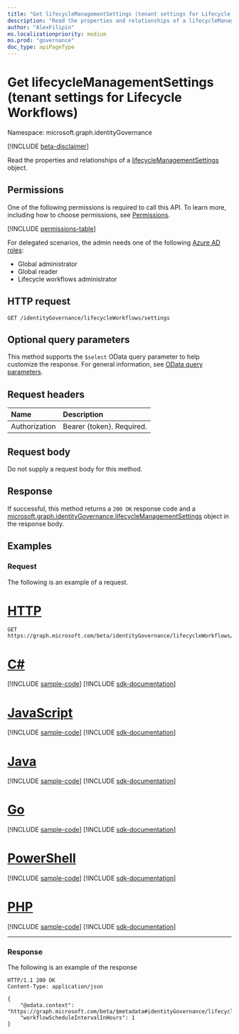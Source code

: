 ```yaml
---
title: "Get lifecycleManagementSettings (tenant settings for Lifecycle Workflows)"
description: "Read the properties and relationships of a lifecycleManagementSettings object."
author: "AlexFilipin"
ms.localizationpriority: medium
ms.prod: "governance"
doc_type: apiPageType
---
```


# Get lifecycleManagementSettings (tenant settings for Lifecycle Workflows)

Namespace: microsoft.graph.identityGovernance

[!INCLUDE [beta-disclaimer](../../includes/beta-disclaimer.md)]

Read the properties and relationships of a [lifecycleManagementSettings](../resources/identitygovernance-lifecyclemanagementsettings.md) object.

## Permissions

One of the following permissions is required to call this API. To learn more, including how to choose permissions, see [Permissions](/graph/permissions-reference).

<!-- { "blockType": "permissions", "name": "identitygovernance_lifecyclemanagementsettings_get" } -->
[!INCLUDE [permissions-table](../includes/permissions/identitygovernance-lifecyclemanagementsettings-get-permissions.md)]

For delegated scenarios, the admin needs one of the following [Azure AD roles](/azure/active-directory/users-groups-roles/directory-assign-admin-roles#available-roles):

- Global administrator
- Global reader
- Lifecycle workflows administrator

## HTTP request

<!-- {
  "blockType": "ignored"
}
-->
``` http
GET /identityGovernance/lifecycleWorkflows/settings
```

## Optional query parameters

This method supports the `$select` OData query parameter to help customize the response. For general information, see [OData query parameters](/graph/query-parameters).

## Request headers
|Name|Description|
|:---|:---|
|Authorization|Bearer {token}. Required.|

## Request body

Do not supply a request body for this method.

## Response

If successful, this method returns a `200 OK` response code and a [microsoft.graph.identityGovernance.lifecycleManagementSettings](../resources/identitygovernance-lifecyclemanagementsettings.md) object in the response body.

## Examples

### Request

The following is an example of a request.

# [HTTP](#tab/http)
<!-- {
  "blockType": "request",
  "name": "lifecycleworkflows_get_lifecyclemanagementsettings"
}
-->
``` http
GET https://graph.microsoft.com/beta/identityGovernance/lifecycleWorkflows/settings
```

# [C#](#tab/csharp)
[!INCLUDE [sample-code](../includes/snippets/csharp/lifecycleworkflows-get-lifecyclemanagementsettings-csharp-snippets.md)]
[!INCLUDE [sdk-documentation](../includes/snippets/snippets-sdk-documentation-link.md)]

# [JavaScript](#tab/javascript)
[!INCLUDE [sample-code](../includes/snippets/javascript/lifecycleworkflows-get-lifecyclemanagementsettings-javascript-snippets.md)]
[!INCLUDE [sdk-documentation](../includes/snippets/snippets-sdk-documentation-link.md)]

# [Java](#tab/java)
[!INCLUDE [sample-code](../includes/snippets/java/lifecycleworkflows-get-lifecyclemanagementsettings-java-snippets.md)]
[!INCLUDE [sdk-documentation](../includes/snippets/snippets-sdk-documentation-link.md)]

# [Go](#tab/go)
[!INCLUDE [sample-code](../includes/snippets/go/lifecycleworkflows-get-lifecyclemanagementsettings-go-snippets.md)]
[!INCLUDE [sdk-documentation](../includes/snippets/snippets-sdk-documentation-link.md)]

# [PowerShell](#tab/powershell)
[!INCLUDE [sample-code](../includes/snippets/powershell/lifecycleworkflows-get-lifecyclemanagementsettings-powershell-snippets.md)]
[!INCLUDE [sdk-documentation](../includes/snippets/snippets-sdk-documentation-link.md)]

# [PHP](#tab/php)
[!INCLUDE [sample-code](../includes/snippets/php/lifecycleworkflows-get-lifecyclemanagementsettings-php-snippets.md)]
[!INCLUDE [sdk-documentation](../includes/snippets/snippets-sdk-documentation-link.md)]

---

### Response

The following is an example of the response

<!-- {
  "blockType": "response",
  "truncated": true,
  "@odata.type": "microsoft.graph.identityGovernance.lifecycleManagementSettings"
}
-->
``` http
HTTP/1.1 200 OK
Content-Type: application/json

{
    "@odata.context": "https://graph.microsoft.com/beta/$metadata#identityGovernance/lifecycleWorkflows/settings/$entity",
    "workflowScheduleIntervalInHours": 1
}
```

